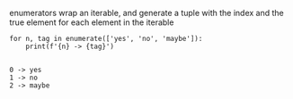 
enumerators wrap an iterable, and generate a tuple with the index and the true element for each element in the iterable

```
for n, tag in enumerate(['yes', 'no', 'maybe']):
    print(f'{n} -> {tag}')


0 -> yes
1 -> no
2 -> maybe
```





